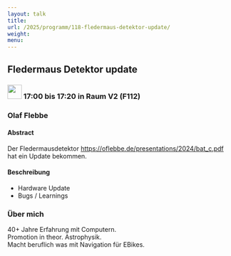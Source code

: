 ```yaml
---
layout: talk
title:
url: /2025/programm/118-fledermaus-detektor-update/
weight:
menu:
---
```

## Fledermaus Detektor update

### <img height = "32" src="../../../images/talk.svg"> 17:00 bis 17:20 in Raum V2 (F112)

### Olaf Flebbe

#### Abstract

Der Fledermausdetektor https://oflebbe.de/presentations/2024/bat_c.pdf hat ein Update bekommen.

#### Beschreibung

* Hardware Update  
* Bugs / Learnings

### Über mich

40+ Jahre Erfahrung mit Computern.  
Promotion in theor. Astrophysik.  
Macht beruflich was mit Navigation für EBikes.


